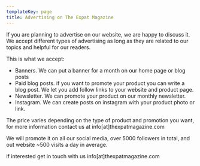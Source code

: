 ```yaml
---
templateKey: page
title: Advertising on The Expat Magazine
---
```

If you are planning to advertise on our website, we are happy to discuss it. We accept different types of advertising as long as they are related to our topics and helpful for our readers.

This is what we accept:

* Banners. We can put a banner for a month on our home page or blog posts
* Paid blog posts. if you want to promote your product you can write a blog post. We let you add follow links to your website and product page.
* Newsletter. We can promote your product on our monthly newsletter.
* Instagram. We can create posts on instagram with your product photo or link.

The price varies depending on the type of product and promotion you want, for more information contact us at info\[at]thexpatmagazine.com 

We will promote it on all our social media, over 5000 followers in total, and out website ~500 visits a day in average.

if interested get in touch with us info\[at]thexpatmagazine.com
